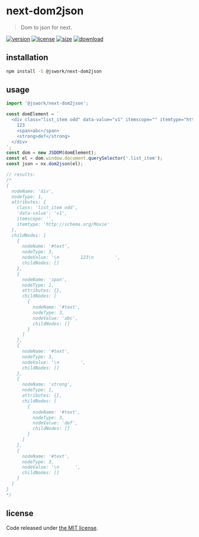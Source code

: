 # next-dom2json
> Dom to json for next.

[![version][version-image]][version-url]
[![license][license-image]][license-url]
[![size][size-image]][size-url]
[![download][download-image]][download-url]

## installation
```bash
npm install -S @jswork/next-dom2json
```

## usage
```js
import '@jswork/next-dom2json';

const domElement = `
  <div class="list_item odd" data-value="v1" itemscope="" itemtype="http://schema.org/Movie">
    123
    <span>abc</span>
    <strong>def</strong>
  </div>
`;
const dom = new JSDOM(domElement);
const el = dom.window.document.querySelector('.list_item');
const json = nx.dom2json(el);

// results:
/*
{
  nodeName: 'div',
  nodeType: 1,
  attributes: {
    class: 'list_item odd',
    'data-value': 'v1',
    itemscope: '',
    itemtype: 'http://schema.org/Movie'
  },
  childNodes: [
    {
      nodeName: '#text',
      nodeType: 3,
      nodeValue: '\n        123\n        ',
      childNodes: []
    },
    {
      nodeName: 'span',
      nodeType: 1,
      attributes: {},
      childNodes: [
        {
          nodeName: '#text',
          nodeType: 3,
          nodeValue: 'abc',
          childNodes: []
        }
      ]
    },
    {
      nodeName: '#text',
      nodeType: 3,
      nodeValue: '\n        ',
      childNodes: []
    },
    {
      nodeName: 'strong',
      nodeType: 1,
      attributes: {},
      childNodes: [
        {
          nodeName: '#text',
          nodeType: 3,
          nodeValue: 'def',
          childNodes: []
        }
      ]
    },
    {
      nodeName: '#text',
      nodeType: 3,
      nodeValue: '\n      ',
      childNodes: []
    }
  ]
}
*/
```

## license
Code released under [the MIT license](https://github.com/afeiship/next-dom2json/blob/master/LICENSE.txt).

[version-image]: https://img.shields.io/npm/v/@jswork/next-dom2json
[version-url]: https://npmjs.org/package/@jswork/next-dom2json

[license-image]: https://img.shields.io/npm/l/@jswork/next-dom2json
[license-url]: https://github.com/afeiship/next-dom2json/blob/master/LICENSE.txt

[size-image]: https://img.shields.io/bundlephobia/minzip/@jswork/next-dom2json
[size-url]: https://github.com/afeiship/next-dom2json/blob/master/dist/next-dom2json.min.js

[download-image]: https://img.shields.io/npm/dm/@jswork/next-dom2json
[download-url]: https://www.npmjs.com/package/@jswork/next-dom2json
